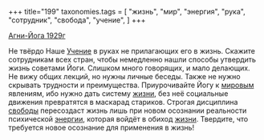 +++
title="199"
taxonomies.tags = [
 "жизнь",
 "мир",
 "энергия",
 "рука",
 "сотрудник",
 "свобода",
 "учение",
]
+++

[Агни-Йога 1929г](/agni/1929)

Не твёрдо Наше [Учение](/tags/учение) в руках не прилагающих его в жизнь. Скажите сотрудникам всех стран, чтобы немедленно нашли способы утвердить жизнь советами Йоги. Слишком много говорящих, и мало делающих. Не вижу общих лекций, но нужны личные беседы. Также не нужно скрывать трудности и преимущества. Приурочивайте Йогу к [мировым](/tags/мир) явлениям, ибо нужно дать систему [жизни](/tags/жизнь), без неё социальные движения превратятся в маскарад стариков. Строгая дисциплина [свободы](/tags/свобода) пересоздаст жизнь лишь при новом осознании реальности психической [энергии](/tags/энергия), которая войдёт в обиход [жизни](/tags/жизнь). Твердите, что требуется новое осознание для применения в жизнь!   

